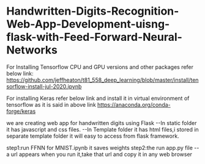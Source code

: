 # Handwritten-Digits-Recognition-Web-App-Development-uisng-flask-with-Feed-Forward-Neural-Networks


For Installing Tensorflow CPU and GPU versions and other packages refer below link: 
https://github.com/jeffheaton/t81_558_deep_learning/blob/master/install/tensorflow-install-jul-2020.ipynb

For installing Keras refer below link and install it in virtual environment of tensorflow as it is said in above link https://anaconda.org/conda-forge/keras

we are creating web app for handwritten digits using Flask
--In static folder it has javascript and css files.
--In Template folder it has html files,i stored in separate template folder it will easy to access from flask framework.

step1:run FFNN for MNIST.ipynb it saves weights
step2:the run app.py file
--a url appears when you run it,take that url and copy it in any web browser
